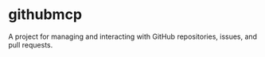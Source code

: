 # githubmcp
A project for managing and interacting with GitHub repositories, issues, and pull requests.
